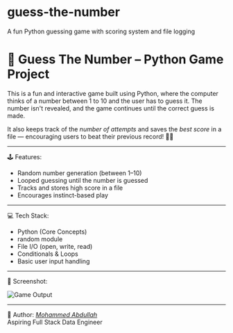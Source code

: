 # guess-the-number
A fun Python guessing game with scoring system and file logging
# 🎯 Guess The Number – Python Game Project

This is a fun and interactive game built using Python, where the computer thinks of a number between 1 to 10 and the user has to guess it. The number isn't revealed, and the game continues until the correct guess is made.

It also keeps track of the *number of attempts* and saves the *best score* in a file — encouraging users to beat their previous record! 🧠💡

---

🕹 Features:
- Random number generation (between 1–10)
- Looped guessing until the number is guessed
- Tracks and stores high score in a file
- Encourages instinct-based play

---

💻 Tech Stack:
- Python (Core Concepts)
- random module
- File I/O (open, write, read)
- Conditionals & Loops
- Basic user input handling

---

📸 Screenshot:

![Game Output](src="https://github.com/user-attachments/assets/dd049f50-47a0-4d80-9206-811821bd4eb5")


---

👤 Author:
[*Mohammed Abdullah*](https://github.com/abdullah-fsde)  
Aspiring Full Stack Data Engineer
